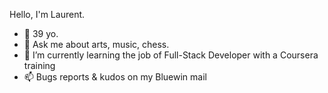 <!--
**laurentbarraud/laurentbarraud** is a ✨ _special_ ✨ repository because its `README.md` (this file) appears on your GitHub profile.

Here are some ideas to get you started:

- 🔭 I’m currently working on ...
- 🌱 I’m currently learning ...
- 👯 I’m looking to collaborate on ...
- 🤔 I’m looking for help with ...
- 💬 Ask me about ...
- 📫 How to reach me: ...
- 😄 Pronouns: ...
- ⚡ Fun fact: ...
-->

Hello, I'm Laurent.

- 🎂 39 yo.
- 💬 Ask me about arts, music, chess. 
- 🌱 I’m currently learning the job of Full-Stack Developer with a Coursera training
- 📫 Bugs reports & kudos on my Bluewin mail

